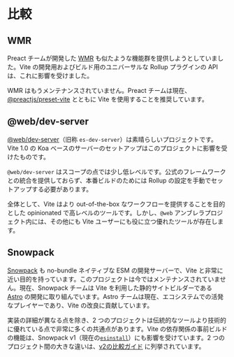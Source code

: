 # 比較

## WMR

Preact チームが開発した [WMR](https://github.com/preactjs/wmr) も似たような機能群を提供しようとしていました。Vite の開発用およびビルド用のユニバーサルな Rollup プラグインの API は、これに影響を受けました。

WMR はもうメンテナンスされていません。Preact チームは現在、[@preactjs/preset-vite](https://github.com/preactjs/preset-vite) とともに Vite を使用することを推奨しています。

## @web/dev-server

[@web/dev-server](https://modern-web.dev/docs/dev-server/overview/)（旧称 `es-dev-server`）は素晴らしいプロジェクトです。Vite 1.0 の Koa ベースのサーバーのセットアップはこのプロジェクトに影響を受けたものです。

`@web/dev-server` はスコープの点では少し低レベルです。公式のフレームワークとの統合を提供しておらず、本番ビルドのためには Rollup の設定を手動でセットアップする必要があります。

全体として、Vite はより out-of-the-box なワークフローを提供することを目的とした opinionated で高レベルのツールです。しかし、`@web` アンブレラプロジェクト内には、その他にも Vite ユーザーにも役に立つ優れたツールが存在します。

## Snowpack

[Snowpack](https://www.snowpack.dev/) も no-bundle ネイティブな ESM の開発サーバーで、Vite と非常に近い目的を持っています。このプロジェクトは今ではメンテナンスされていません。現在、Snowpack チームは Vite を利用した静的サイトビルダーである [Astro](https://astro.build/) の開発に取り組んでいます。Astro チームは現在、エコシステムでの活発なプレイヤーであり、Vite の改良に貢献しています。

実装の詳細が異なる点を除き、2 つのプロジェクトは伝統的なツールより技術的に優れている点で非常に多くの共通点があります。Vite の依存関係の事前ビルドの機能は、Snowpack v1（現在の[`esinstall`](https://github.com/snowpackjs/snowpack/tree/main/esinstall)）にも影響を受けています。2 つのプロジェクト間の大きな違いは、[v2の比較ガイド](https://v2.vite.dev/guide/comparisons) に列挙されています。
